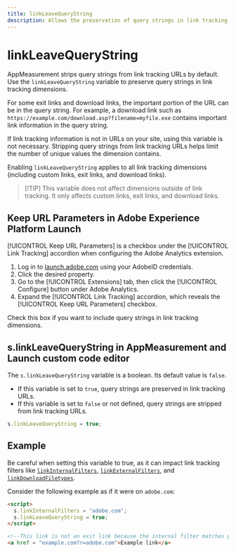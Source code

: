 ```yaml
---
title: linkLeaveQueryString
description: Allows the preservation of query strings in link tracking dimensions.
---
```


# linkLeaveQueryString

AppMeasurement strips query strings from link tracking URLs by default. Use the `linkLeaveQueryString` variable to preserve query strings in link tracking dimensions.

For some exit links and download links, the important portion of the URL can be in the query string. For example, a download link such as `https://example.com/download.asp?filename=myfile.exe` contains important link information in the query string.

If link tracking information is not in URLs on your site, using this variable is not necessary. Stripping query strings from link tracking URLs helps limit the number of unique values the dimension contains.

Enabling `linkLeaveQueryString` applies to all link tracking dimensions (including custom links, exit links, and download links).

> [!TIP] This variable does not affect dimensions outside of link tracking. It only affects custom links, exit links, and download links.

## Keep URL Parameters in Adobe Experience Platform Launch

[!UICONTROL Keep URL Parameters] is a checkbox under the [!UICONTROL Link Tracking] accordion when configuring the Adobe Analytics extension.

1. Log in to [launch.adobe.com](https://launch.adobe.com) using your AdobeID credentials.
2. Click the desired property.
3. Go to the [!UICONTROL Extensions] tab, then click the [!UICONTROL Configure] button under Adobe Analytics.
4. Expand the [!UICONTROL Link Tracking] accordion, which reveals the [!UICONTROL Keep URL Parameters] checkbox.

Check this box if you want to include query strings in link tracking dimensions.

## s.linkLeaveQueryString in AppMeasurement and Launch custom code editor

The `s.linkLeaveQueryString` variable is a boolean. Its default value is `false`.

* If this variable is set to `true`, query strings are preserved in link tracking URLs.
* If this variable is set to `false` or not defined, query strings are stripped from link tracking URLs.

```js
s.linkLeaveQueryString = true;
```

## Example

Be careful when setting this variable to true, as it can impact link tracking filters like [`linkInternalFilters`](linkinternalfilters.md), [`linkExternalFilters`](linkexternalfilters.md), and [`linkDownloadFiletypes`](linkdownloadfiletypes.md).

Consider the following example as if it were on `adobe.com`:

```html
<script>
  s.linkInternalFilters = "adobe.com";
  s.linkLeaveQueryString = true;
</script>

<!--This link is not an exit link because the internal filter matches part of the query string -->
<a href = "example.com?r=adobe.com">Example link</a>
```
